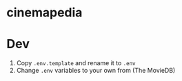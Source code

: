 # cinemapedia

# Dev

1. Copy `.env.template` and rename it to `.env`
2. Change `.env` variables to your own from (The MovieDB)
